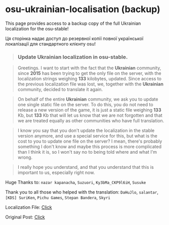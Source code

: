 
# osu-ukrainian-localisation (backup)
This page provides access to a backup copy of the full Ukrainian localization for the osu-stable!

Ця сторінка надає доступ до резервної копії повної української локалізації для стандартного клієнту osu!

>### Update Ukrainian localization in osu-stable.

> Greetings. I want to start with the fact that the **Ukrainian** community,
> since **2015** has been trying to get the only file on the server, with
> the localization strings weighing **133** kilobytes, updated. Since access
> to the previous localization file was lost, we, together with the
> **Ukrainian** community, decided to translate it again.

> On behalf of the entire **Ukrainian** community, we ask you to update one
> single static file on the server. To do this, you do not need to
> release a new version of the game, it is just a static file weighing
> **133** Kb, but **133** Kb that will let us know that we are not forgotten and
> that we are treated equally as other communities who have full
> translation.

> I know you say that you don't update the localization in the stable
> version anymore, and use a special service for this, but what is the
> cost to you to update one file on the server? I mean, there's probably
> something I don't know and maybe this process is more complicated than
> I think it is, so I won't say no to being told where and what I'm
> wrong.

> I really hope you understand, and that you understand that this is
> important to us, especially right now.

Huge Thanks to: `nazar kapanacha`, `Suzuori`, `Ky3bMa_CKP9l6iH`, `Susuke`

Thank you to all those who helped with the translation: `DaHuJlo`, `salantar`, `[KDS] SuriKen`, `Pichu Games`, `Stepan Bandera`, `Skyri`

Localization File: [Click](https://github.com/craq47/osu-ukrainian-localisation/blob/main/uk-UA.txt)

Original Post: [Click](https://osu.ppy.sh/community/forums/topics/1642593?n=1)

